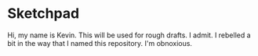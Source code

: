 # Sketchpad
Hi, my name is Kevin. This will be used for rough drafts. I admit. I rebelled a bit in the way that I named this repository. I'm obnoxious.
